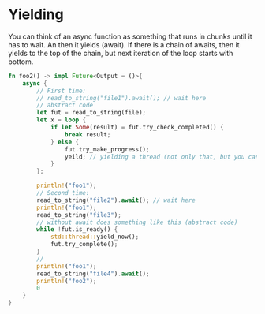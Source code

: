 # Yielding
You can think of an async function as something that runs in chunks until it has to wait.
An then it yields (await). If there is a chain of awaits, then it yields to the top of
the chain, but next iteration of the loop starts with bottom.

```rust
fn foo2() -> impl Future<Output = ()>{
    async {
        // First time:
        // read_to_string("file1").await(); // wait here
        // abstract code
        let fut = read_to_string(file);
        let x = loop {
            if let Some(result) = fut.try_check_completed() {
                break result;
            } else {
                fut.try_make_progress();
                yeild; // yielding a thread (not only that, but you can think that)
            }
        };

        println!("foo1");
        // Second time:
        read_to_string("file2").await(); // wait here
        println!("foo1");
        read_to_string("file3");
        // without await does something like this (abstract code)
        while !fut.is_ready() {
            std::thread::yield_now();
            fut.try_complete();
        }
        //
        println!("foo1");
        read_to_string("file4").await();
        println!("foo2");
        0
    }
}
```